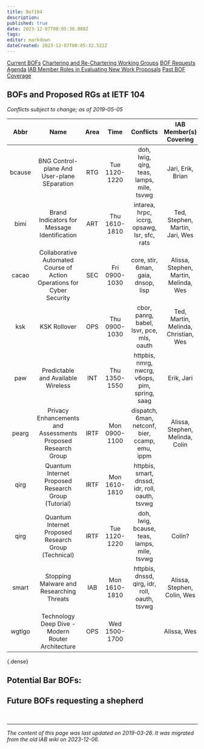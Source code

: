 ```yaml
---
title: Bof104
description: 
published: true
date: 2023-12-07T00:05:38.088Z
tags: 
editor: markdown
dateCreated: 2023-12-07T00:05:32.522Z
---
```



[Current BOFs](https://datatracker.ietf.org/wg/bofs/)
[Chartering and Re-Chartering Working Groups](https://datatracker.ietf.org/group/chartering/)
[BOF Requests](https://datatracker.ietf.org/doc/bof-requests)
[Agenda](https://datatracker.ietf.org/meeting/agenda/)
[IAB Member Roles in Evaluating New Work Proposals](https://www.iab.org/documents/correspondence-reports-documents/2012-2/iab-member-roles-in-evaluating-new-work-proposals/)
[Past BOF Coverage](/group/iab/Bof_Coverage)

## BOFs and Proposed RGs at IETF 104
*Conflicts subject to change; as of 2019-05-05*

| **Abbr** |                                **Name**                                | **Area** |    **Time**   |                  **Conflicts**                  |       **IAB Member(s) Covering**      | **IAB Shepherd** |
|:--------:|:----------------------------------------------------------------------:|:--------:|:-------------:|:-----------------------------------------------:|:-------------------------------------:|:----------------:|
| bcause   | BNG Control-plane And User-plane SEparation                            | RTG      | Tue 1120-1220 | doh, lwig, qirg, teas, lamps, mile, tsvwg       | Jari, Erik, Brian                     |                  |
| bimi     | Brand Indicators for Message Identification                            | ART      | Thu 1610-1810 | intarea, hrpc, iccrg, opsawg, lsr, sfc, rats    | Ted, Stephen, Martin, Jari, Wes       |                  |
| cacao    | Collaborative Automated Course of Action Operations for Cyber Security | SEC      | Fri 0900-1030 | core, stir, 6man, gaia, dnsop, lisp             | Alissa, Stephen, Martin, Melinda, Wes | Brian            |
| ksk      | KSK Rollover                                                           | OPS      | Thu 0900-1030 | cbor, panrg, babel, lsvr, pce, mls, oauth       | Ted, Martin, Melinda, Christian, Wes  |                  |
| paw      | Predictable and Available Wireless                                     | INT      | Thu 1350-1550 | httpbis, nmrg, nwcrg, v6ops, pim, spring, saag  | Erik, Jari                            |                  |
| pearg    | Privacy Enhancements and Assessments Proposed Research Group           | IRTF     | Mon 0900-1100 | dispatch, 6man, netconf, bier, ccamp, emu, ippm | Alissa, Stephen, Melinda, Colin       |                  |
| qirg     | Quantum Internet Proposed Research Group (Tutorial)                    | IRTF     | Mon 1610-1810 | httpbis, smart, dnssd, idr, roll, oauth, tsvwg  |                                       |                  |
| qirg     | Quantum Internet Proposed Research Group (Technical)                   | IRTF     | Tue 1120-1220 | doh, lwig, bcause, teas, lamps, mile, tsvwg     | Colin?                                |                  |
| smart    | Stopping Malware and Researching Threats                               | IAB      | Mon 1610-1810 | httpbis, dnssd, qirg, idr, roll, oauth, tsvwg   | Alissa, Stephen, Colin, Wes           |                  |
| wgtlgo   | Technology Deep Dive - Modern Router Architecture                      | OPS      | Wed 1500-1700 |                                                 | Alissa, Wes                           |                  |
{.dense}

## Potential Bar BOFs:
## Future BOFs requesting a shepherd

&nbsp;
&nbsp;
&nbsp;

---

*The content of this page was last updated on 2019-03-26. It was migrated from the old IAB wiki on 2023-12-06.*